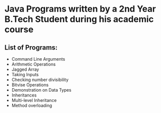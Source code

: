 # Java Programs written by a 2nd Year B.Tech Student during his academic course
## List of Programs:
* Command Line Arguments
* Arithmetic Operations
* Jagged Array
* Taking Inputs
* Checking number divisibility
* Bitvise Operations
* Demonstration on Data Types
* Inheritances
* Multi-level Inheritance
* Method overloading